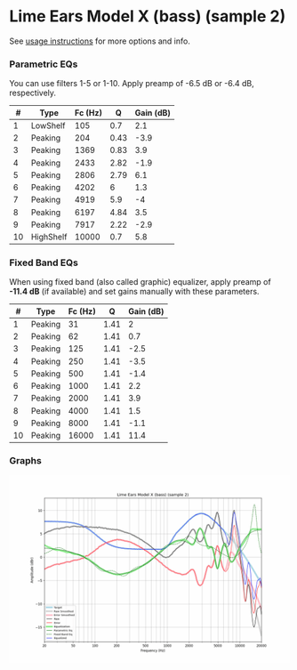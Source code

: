 # Lime Ears Model X (bass) (sample 2)
See [usage instructions](https://github.com/jaakkopasanen/AutoEq#usage) for more options and info.

### Parametric EQs
You can use filters 1-5 or 1-10. Apply preamp of -6.5 dB or -6.4 dB, respectively.

|   # | Type      |   Fc (Hz) |    Q |   Gain (dB) |
|-----|-----------|-----------|------|-------------|
|   1 | LowShelf  |       105 | 0.7  |         2.1 |
|   2 | Peaking   |       204 | 0.43 |        -3.9 |
|   3 | Peaking   |      1369 | 0.83 |         3.9 |
|   4 | Peaking   |      2433 | 2.82 |        -1.9 |
|   5 | Peaking   |      2806 | 2.79 |         6.1 |
|   6 | Peaking   |      4202 | 6    |         1.3 |
|   7 | Peaking   |      4919 | 5.9  |        -4   |
|   8 | Peaking   |      6197 | 4.84 |         3.5 |
|   9 | Peaking   |      7917 | 2.22 |        -2.9 |
|  10 | HighShelf |     10000 | 0.7  |         5.8 |

### Fixed Band EQs
When using fixed band (also called graphic) equalizer, apply preamp of **-11.4 dB** (if available) and set gains manually with these parameters.

|   # | Type    |   Fc (Hz) |    Q |   Gain (dB) |
|-----|---------|-----------|------|-------------|
|   1 | Peaking |        31 | 1.41 |         2   |
|   2 | Peaking |        62 | 1.41 |         0.7 |
|   3 | Peaking |       125 | 1.41 |        -2.5 |
|   4 | Peaking |       250 | 1.41 |        -3.5 |
|   5 | Peaking |       500 | 1.41 |        -1.4 |
|   6 | Peaking |      1000 | 1.41 |         2.2 |
|   7 | Peaking |      2000 | 1.41 |         3.9 |
|   8 | Peaking |      4000 | 1.41 |         1.5 |
|   9 | Peaking |      8000 | 1.41 |        -1.1 |
|  10 | Peaking |     16000 | 1.41 |        11.4 |

### Graphs
![](./Lime%20Ears%20Model%20X%20(bass)%20(sample%202).png)
